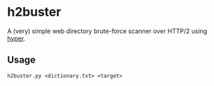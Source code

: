# h2buster
A (very) simple web directory brute-force scanner over HTTP/2 using [hyper](https://github.com/Lukasa/hyper).

## Usage
`h2buster.py <dictionary.txt> <target>`

